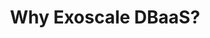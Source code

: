 ---
title: "Why Exoscale DBaaS?"
description: ""
themeColor: "#3C494F"
cardImage: "/images/learning-path/kubernetes-icon.svg"
courses: 3
weight: 3
---